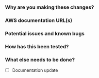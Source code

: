 ### Why are you making these changes?

<!---
**NOT OPTIONAL**: Ideally you should provide a description of why this
PR accomplishes.
--->

### AWS documentation URL(s)

<!-- 
If adding or modifying an ARN class, please provide a link to the AWS documentation, if available
--->

### Potential issues and known bugs

<!-- Think about any potential issues that could arise due to this change --->

### How has this been tested?

<!-- Explain what has been tested? --->

### What else needs to be done?
- [ ] Documentation update
